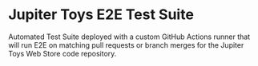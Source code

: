 # Jupiter Toys E2E Test Suite
Automated Test Suite deployed with a custom GitHub Actions runner that will run E2E on matching pull requests or branch merges for the Jupiter Toys Web Store code repository.